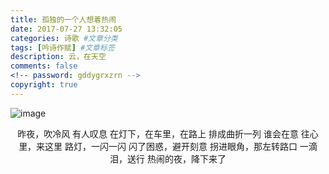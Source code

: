 ```yaml
---
title: 孤独的一个人想着热闹
date: 2017-07-27 13:32:05
categories: 诗歌 #文章分类
tags: [吟诗作赋] #文章标签
description: 云，在天空
comments: false
<!-- password: gddygrxzrn -->
copyright: true
---
```

![image](http://otkzd4sua.bkt.clouddn.com/306363.jpg)
<!--more-->
<center>
昨夜，吹冷风
有人叹息
在灯下，在车里，在路上
排成曲折一列
谁会在意
往心里，来这里
路灯，一闪一闪
闪了困惑，避开刻意
拐进眼角，那左转路口
一滴泪，送行
热闹的夜，降下来了
</center>
